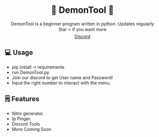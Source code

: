 <div align="center">
  
# 🌌 DemonTool 🌌 
</div>
<div align="center">
DemonTool is a beginner program written in python. Updates regularly
</div>
<div align="center">
  Star ⭐ if you want more <br>
  <a href="https://discord.gg/7kwB8XBN8x">Discord</a>
</div>

## 💻 Usage
* pip install -r requirements
* run DemonTool.py
* Join our discord to get User name and Password!
* Input the right number to interact with the menu.

## 🗒️ Features
* Nitro generator.
* Ip Pinger.
* Discord Tools
* More Coming Soon
